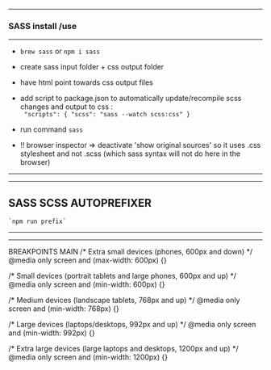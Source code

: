 
---
### SASS install /use
---
- `brew sass`  or  `npm i sass`
- create sass input folder +  css output folder
- have html point towards css output files

- add script to package.json to automatically update/recompile scss changes and output to css :  
    ` "scripts": {
        "scss": "sass --watch scss:css"
        }`

- run command `sass `

- !! browser inspector => deactivate 'show original sources' so it uses .css stylesheet and not .scss (which sass syntax will not do here in the browser)

---
---

SASS SCSS AUTOPREFIXER
-----
    
    `npm run prefix`


----
----


BREAKPOINTS MAIN
/* Extra small devices (phones, 600px and down) */
@media only screen and (max-width: 600px) {}

/* Small devices (portrait tablets and large phones, 600px and up) */
@media only screen and (min-width: 600px) {}

/* Medium devices (landscape tablets, 768px and up) */
@media only screen and (min-width: 768px) {}

/* Large devices (laptops/desktops, 992px and up) */
@media only screen and (min-width: 992px) {}

/* Extra large devices (large laptops and desktops, 1200px and up) */
@media only screen and (min-width: 1200px) {} 
